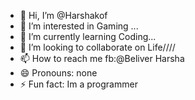 - 👋 Hi, I’m @Harshakof
- 👀 I’m interested in Gaming \...
- 🌱 I’m currently learning Coding...
- 💞️ I’m looking to collaborate on Life////
- 📫 How to reach me fb:@Beliver Harsha 
- 😄 Pronouns: none
- ⚡ Fun fact: Im a programmer

<!---
Harshakof/Harshakof is a ✨ special ✨ repository because its `README.md` (this file) appears on your GitHub profile.
You can click the Preview link to take a look at your changes.
--->
